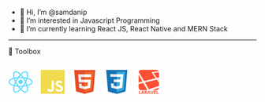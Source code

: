 - 👋  Hi, I’m @samdanip
- 👀  I’m interested in Javascript Programming
- 🌱  I’m currently learning React JS, React Native and MERN Stack

<!---
samdanip/samdanip is a ✨ special ✨ repository because its `README.md` (this file) appears on your GitHub profile.
You can click the Preview link to take a look at your changes.
--->
---

🧰 Toolbox

<img src="https://github.com/devicons/devicon/blob/master/icons/react/react-original.svg" alt="React Logo" width="50" height="50"/>&nbsp;&nbsp;
<img src="https://github.com/devicons/devicon/blob/master/icons/javascript/javascript-plain.svg" alt="Javascript Logo" width="50" height="50"/>&nbsp;&nbsp;
<img src="https://github.com/devicons/devicon/blob/master/icons/html5/html5-original.svg" alt="HTML5 Logo" width="50" height="50"/>&nbsp;&nbsp;
<img src="https://github.com/devicons/devicon/blob/master/icons/css3/css3-original.svg" alt="CSS3 Logo" width="50" height="50"/>&nbsp;&nbsp;
<img src="https://github.com/devicons/devicon/blob/master/icons/laravel/laravel-plain-wordmark.svg" alt="Laravel Logo" width="50" height="50"/>
---
